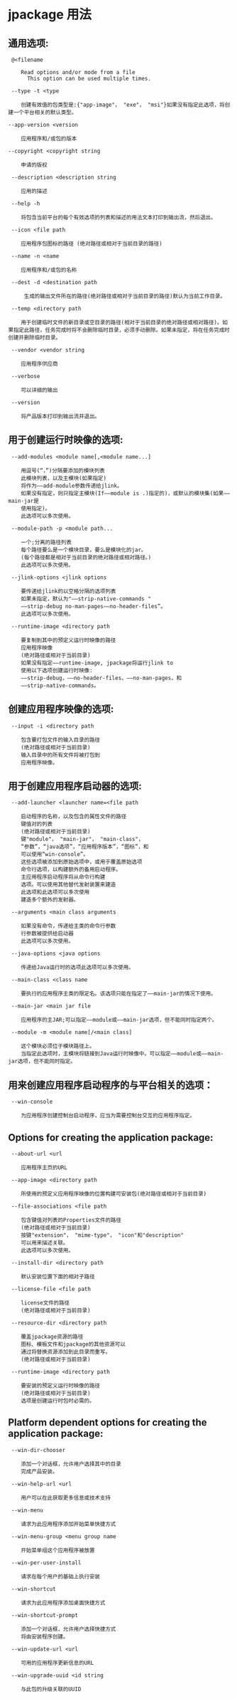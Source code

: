 # jpackage 用法

## 通用选项:

```  @<filename ```

        Read options and/or mode from a file
          This option can be used multiple times.

 ``` --type -t <type```

        创建有效值的包类型是:{"app-image"， "exe"， "msi"}如果没有指定此选项，将创建一个平台相关的默认类型。

 ``` --app-version <version ```

        应用程序和/或包的版本

 ``` --copyright <copyright string ```

        申请的版权

```  --description <description string ```

        应用的描述

```  --help -h ```

        将包含当前平台的每个有效选项的列表和描述的用法文本打印到输出流，然后退出。

```  --icon <file path ```

        应用程序包图标的路径 (绝对路径或相对于当前目录的路径)

```  --name -n <name ```

        应用程序和/或包的名称

```  --dest -d <destination path ```

         生成的输出文件所在的路径(绝对路径或相对于当前目录的路径)默认为当前工作目录。

```  --temp <directory path ```

        用于创建临时文件的新目录或空目录的路径(相对于当前目录的绝对路径或相对路径)。如果指定此路径，任务完成时将不会删除临时目录，必须手动删除。如果未指定，将在任务完成时创建并删除临时目录。

```  --vendor <vendor string ```

        应用程序供应商

```  --verbose ```

        可以详细的输出

```  --version ```

        将产品版本打印到输出流并退出。

## 用于创建运行时映像的选项:

```  --add-modules <module name[,<module name...] ```

        用逗号(“，”)分隔要添加的模块列表
        此模块列表，以及主模块(如果指定)
        将作为——add-module参数传递给jlink。
        如果没有指定，则只指定主模块(If——module is .)指定的)，或默认的模块集(如果——main-jar是
        使用指定)。
        此选项可以多次使用。

```  --module-path -p <module path... ```

        一个;分离的路径列表
        每个路径要么是一个模块目录，要么是模块化的jar。
        (每个路径都是相对于当前目录的绝对路径或相对路径。)
        此选项可以多次使用。

```  --jlink-options <jlink options ```

        要传递给jlink的以空格分隔的选项列表
        如果未指定，默认为"——strip-native-commands "
        ——strip-debug no-man-pages——no-header-files”。
        此选项可以多次使用。

```  --runtime-image <directory path ```

        要复制到其中的预定义运行时映像的路径
        应用程序映像
        (绝对路径或相对于当前目录)
        如果没有指定——runtime-image, jpackage将运行jlink to
        使用以下选项创建运行时映像:
        ——strip-debug，——no-header-files，——no-man-pages，和
        ——strip-native-commands。

## 创建应用程序映像的选项:

```  --input -i <directory path ```

        包含要打包文件的输入目录的路径
        (绝对路径或相对于当前目录)
        输入目录中的所有文件将被打包到
        应用程序映像。

## 用于创建应用程序启动器的选项:

```  --add-launcher <launcher name=<file path ```

        启动程序的名称，以及包含的属性文件的路径
        键值对的列表
        (绝对路径或相对于当前目录)
        键"module"， "main-jar"， "main-class"，
        “参数”，“java选项”，“应用程序版本”，“图标”，和
        可以使用“win-console”。
        这些选项被添加到原始选项中，或用于覆盖原始选项
        命令行选项，以构建额外的备用启动程序。
        主应用程序启动程序将从命令行构建
        选项。可以使用其他替代发射装置来建造
        此选项和此选项可以多次使用
        建造多个额外的发射器。

```  --arguments <main class arguments ```

        如果没有命令，传递给主类的命令行参数
        行参数被提供给启动器
        此选项可以多次使用。

```  --java-options <java options ```

        传递给Java运行时的选项此选项可以多次使用。

```  --main-class <class name ```

        要执行的应用程序主类的限定名。该选项只能在指定了——main-jar的情况下使用。

```  --main-jar <main jar file ```

        应用程序的主JAR;可以指定——module或——main-jar选项，但不能同时指定两个。

```  --module -m <module name[/<main class] ```

        这个模块必须位于模块路径上。
        当指定此选项时，主模块将链接到Java运行时映像中。可以指定——module或——main-jar选项，但不能同时指定。


## 用来创建应用程序启动程序的与平台相关的选项：

```  --win-console ```

        为应用程序创建控制台启动程序，应当为需要控制台交互的应用程序指定。

## Options for creating the application package:
```  --about-url <url ```

        应用程序主页的URL

```  --app-image <directory path ```

        所使用的预定义应用程序映像的位置构建可安装包(绝对路径或相对于当前目录)

```  --file-associations <file path ```

        包含键值对列表的Properties文件的路径
        (绝对路径或相对于当前目录)
        按键"extension"， "mime-type"， "icon"和"description"
        可以用来描述关联。
        此选项可以多次使用。

```  --install-dir <directory path ```

        默认安装位置下面的相对子路径

```  --license-file <file path ```

        license文件的路径
        (绝对路径或相对于当前目录)

```  --resource-dir <directory path ```

        覆盖jpackage资源的路径
        图标、模板文件和jpackage的其他资源可以
        通过将替换资源添加到此目录而重写。
        (绝对路径或相对于当前目录)

```  --runtime-image <directory path ```

        要安装的预定义运行时映像的路径
        (绝对路径或相对于当前目录)
        选项是创建运行时包时必需的。


## Platform dependent options for creating the application package:

```  --win-dir-chooser ```

        添加一个对话框，允许用户选择其中的目录
        完成产品安装。

```  --win-help-url <url ```

        用户可以在此获取更多信息或技术支持

```  --win-menu ```

        请求为此应用程序添加开始菜单快捷方式

```  --win-menu-group <menu group name ```

        开始菜单组这个应用程序被放置

```  --win-per-user-install ```

        请求在每个用户的基础上执行安装

```  --win-shortcut ```

        请求为此应用程序添加桌面快捷方式

```  --win-shortcut-prompt ```

        添加一个对话框，允许用户选择快捷方式
        将由安装程序创建。

```  --win-update-url <url ```

        可用的应用程序更新信息的URL

```  --win-upgrade-uuid <id string ```

        与此包的升级关联的UUID
